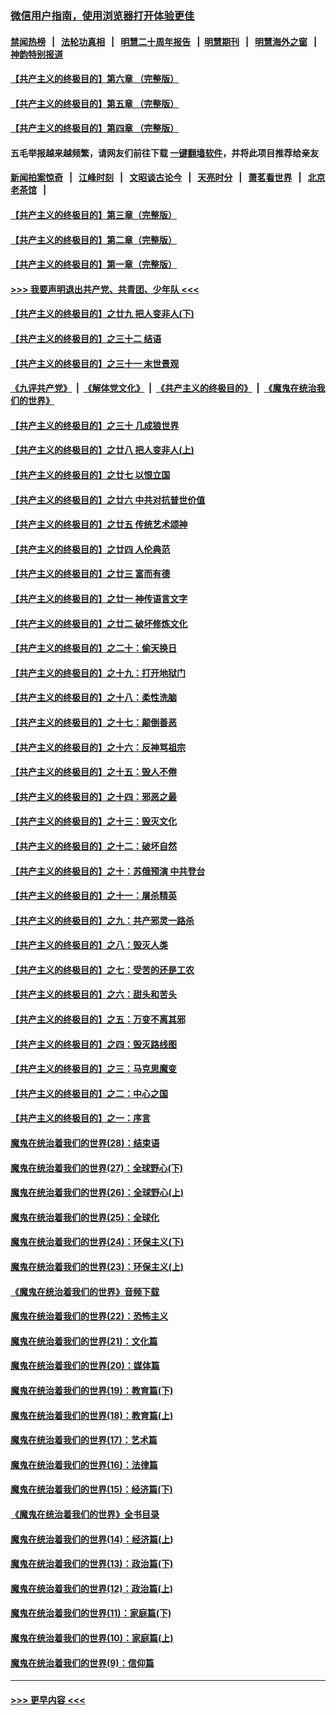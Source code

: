 ### [微信用户指南，使用浏览器打开体验更佳](https://github.com/gfw-breaker/banned-news1/blob/master/indexes/wechat-guide.md?t=0)
#### [禁闻热榜](热点新闻.md?t=0)  &nbsp;&nbsp;|&nbsp;&nbsp; [法轮功真相](https://github.com/gfw-breaker/truth/blob/master/README.md?t=0) &nbsp;&nbsp;|&nbsp;&nbsp; [明慧二十周年报告](https://github.com/gfw-breaker/mh-reports/blob/master/README.md?t=0) &nbsp;&nbsp;|&nbsp;&nbsp;[明慧期刊](https://github.com/gfw-breaker/mh-qikan) &nbsp;&nbsp;|&nbsp;&nbsp; [明慧海外之窗](https://github.com/gfw-breaker/mh-news/blob/master/README.md?t=0) &nbsp;&nbsp;|&nbsp;&nbsp; [神韵特别报道](https://github.com/gfw-breaker/mh-news/blob/master/shenyun.md?t=0)
#### [【共产主义的终极目的】第六章 （完整版）](../pages/nsc422/n11428913.md?t=02131511) 
#### [【共产主义的终极目的】第五章 （完整版）](../pages/nsc422/n11428912.md?t=02131511) 
#### [【共产主义的终极目的】第四章 （完整版）](../pages/nsc422/n11428907.md?t=02131511) 
#### 五毛举报越来越频繁，请网友们前往下载 [一键翻墙软件](https://github.com/gfw-breaker/ssr-accounts)，并将此项目推荐给亲友
#### [新闻拍案惊奇](https://github.com/gfw-breaker/banned-news1/blob/master/pages/link4.md) &nbsp;&nbsp;|&nbsp;&nbsp; [江峰时刻](https://github.com/gfw-breaker/banned-news1/blob/master/pages/link4.md) &nbsp;&nbsp;|&nbsp;&nbsp; [文昭谈古论今](https://github.com/gfw-breaker/banned-news1/blob/master/pages/link4.md) &nbsp;&nbsp;|&nbsp;&nbsp; [天亮时分](https://github.com/gfw-breaker/banned-news1/blob/master/pages/link4.md) &nbsp;&nbsp;|&nbsp;&nbsp; [萧茗看世界](https://github.com/gfw-breaker/banned-news1/blob/master/pages/link4.md) &nbsp;&nbsp;|&nbsp;&nbsp; [北京老茶馆](https://github.com/gfw-breaker/banned-news1/blob/master/pages/link4.md) &nbsp;&nbsp;|&nbsp;&nbsp; 
#### [【共产主义的终极目的】第三章（完整版）](../pages/nsc422/n11428848.md?t=02131511) 
#### [【共产主义的终极目的】第二章（完整版）](../pages/nsc422/n11428831.md?t=02131511) 
#### [【共产主义的终极目的】第一章（完整版）](../pages/nsc422/n11417651.md?t=02131511) 
#### [>>> 我要声明退出共产党、共青团、少年队 <<<](https://github.com/begood0513/goodnews/blob/master/quit/letter.md) 
#### [【共产主义的终极目的】之廿九 把人变非人(下)](../pages/nsc422/n11344140.md?t=02131511) 
#### [【共产主义的终极目的】之三十二 结语](../pages/nsc422/n11360535.md?t=02131511) 
#### [【共产主义的终极目的】之三十一 末世景观](../pages/nsc422/n11351129.md?t=02131511) 
#### [《九评共产党》](https://github.com/begood0513/9ping.md/blob/master/README.md) &nbsp;|&nbsp; [《解体党文化》](../../../../jtdwh.md/blob/master/README.md)  &nbsp;|&nbsp; [《共产主义的终极目的》](../../../../gczydzjmd.md/blob/master/README.md) &nbsp;|&nbsp; [《魔鬼在统治我们的世界》](../../../../mgztzwmdsj.md/blob/master/README.md) 
#### [【共产主义的终极目的】之三十 几成狼世界](../pages/nsc422/n11348280.md?t=02131511) 
#### [【共产主义的终极目的】之廿八 把人变非人(上)](../pages/nsc422/n11340492.md?t=02131511) 
#### [【共产主义的终极目的】之廿七 以恨立国](../pages/nsc422/n11336944.md?t=02131511) 
#### [【共产主义的终极目的】之廿六 中共对抗普世价值](../pages/nsc422/n11324785.md?t=02131511) 
#### [【共产主义的终极目的】之廿五 传统艺术颂神](../pages/nsc422/n11296396.md?t=02131511) 
#### [【共产主义的终极目的】之廿四 人伦典范](../pages/nsc422/n11296397.md?t=02131511) 
#### [【共产主义的终极目的】之廿三 富而有德](../pages/nsc422/n11283598.md?t=02131511) 
#### [【共产主义的终极目的】之廿一 神传语言文字](../pages/nsc422/n11263265.md?t=02131511) 
#### [【共产主义的终极目的】之廿二 破坏修炼文化](../pages/nsc422/n11245728.md?t=02131511) 
#### [【共产主义的终极目的】之二十：偷天换日](../pages/nsc422/n11238846.md?t=02131511) 
#### [【共产主义的终极目的】之十九：打开地狱门](../pages/nsc422/n11206376.md?t=02131511) 
#### [【共产主义的终极目的】之十八：柔性洗脑](../pages/nsc422/n11199994.md?t=02131511) 
#### [【共产主义的终极目的】之十七：颠倒善恶](../pages/nsc422/n11179782.md?t=02131511) 
#### [【共产主义的终极目的】之十六：反神骂祖宗](../pages/nsc422/n11166798.md?t=02131511) 
#### [【共产主义的终极目的】之十五：毁人不倦](../pages/nsc422/n11166792.md?t=02131511) 
#### [【共产主义的终极目的】之十四：邪恶之最](../pages/nsc422/n11150249.md?t=02131511) 
#### [【共产主义的终极目的】之十三：毁灭文化](../pages/nsc422/n11135227.md?t=02131511) 
#### [【共产主义的终极目的】之十二：破坏自然](../pages/nsc422/n11135214.md?t=02131511) 
#### [【共产主义的终极目的】之十：苏俄预演 中共登台](../pages/nsc422/n11118424.md?t=02131511) 
#### [【共产主义的终极目的】之十一：屠杀精英](../pages/nsc422/n11118442.md?t=02131511) 
#### [【共产主义的终极目的】之九：共产邪灵一路杀](../pages/nsc422/n11114139.md?t=02131511) 
#### [【共产主义的终极目的】之八：毁灭人类](../pages/nsc422/n11108503.md?t=02131511) 
#### [【共产主义的终极目的】之七：受苦的还是工农](../pages/nsc422/n11101809.md?t=02131511) 
#### [【共产主义的终极目的】之六：甜头和苦头](../pages/nsc422/n11096971.md?t=02131511) 
#### [【共产主义的终极目的】之五：万变不离其邪](../pages/nsc422/n11091285.md?t=02131511) 
#### [【共产主义的终极目的】之四：毁灭路线图](../pages/nsc422/n11086284.md?t=02131511) 
#### [【共产主义的终极目的】之三：马克思魔变](../pages/nsc422/n11061941.md?t=02131511) 
#### [【共产主义的终极目的】之二：中心之国](../pages/nsc422/n11047728.md?t=02131511) 
#### [【共产主义的终极目的】之一：序言](../pages/nsc422/n11086077.md?t=02131511) 
#### [魔鬼在统治着我们的世界(28)：结束语](../pages/nsc422/n10936246.md?t=02131511) 
#### [魔鬼在统治着我们的世界(27)：全球野心(下)](../pages/nsc422/n10928319.md?t=02131511) 
#### [魔鬼在统治着我们的世界(26)：全球野心(上)](../pages/nsc422/n10900318.md?t=02131511) 
#### [魔鬼在统治着我们的世界(25)：全球化](../pages/nsc422/n10788205.md?t=02131511) 
#### [魔鬼在统治着我们的世界(24)：环保主义(下)](../pages/nsc422/n10695307.md?t=02131511) 
#### [魔鬼在统治着我们的世界(23)：环保主义(上)](../pages/nsc422/n10688613.md?t=02131511) 
#### [《魔鬼在统治着我们的世界》音频下载](../pages/nsc422/n10635553.md?t=02131511) 
#### [魔鬼在统治着我们的世界(22)：恐怖主义](../pages/nsc422/n10614727.md?t=02131511) 
#### [魔鬼在统治着我们的世界(21)：文化篇](../pages/nsc422/n10597706.md?t=02131511) 
#### [魔鬼在统治着我们的世界(20)：媒体篇](../pages/nsc422/n10586579.md?t=02131511) 
#### [魔鬼在统治着我们的世界(19)：教育篇(下)](../pages/nsc422/n10564808.md?t=02131511) 
#### [魔鬼在统治着我们的世界(18)：教育篇(上)](../pages/nsc422/n10526970.md?t=02131511) 
#### [魔鬼在统治着我们的世界(17)：艺术篇](../pages/nsc422/n10499093.md?t=02131511) 
#### [魔鬼在统治着我们的世界(16)：法律篇](../pages/nsc422/n10485969.md?t=02131511) 
#### [魔鬼在统治着我们的世界(15)：经济篇(下)](../pages/nsc422/n10469975.md?t=02131511) 
#### [《魔鬼在统治着我们的世界》全书目录](../pages/nsc422/n10464261.md?t=02131511) 
#### [魔鬼在统治着我们的世界(14)：经济篇(上)](../pages/nsc422/n10457370.md?t=02131511) 
#### [魔鬼在统治着我们的世界(13)：政治篇(下)](../pages/nsc422/n10448270.md?t=02131511) 
#### [魔鬼在统治着我们的世界(12)：政治篇(上)](../pages/nsc422/n10444576.md?t=02131511) 
#### [魔鬼在统治着我们的世界(11)：家庭篇(下)](../pages/nsc422/n10440961.md?t=02131511) 
#### [魔鬼在统治着我们的世界(10)：家庭篇(上)](../pages/nsc422/n10435448.md?t=02131511) 
#### [魔鬼在统治着我们的世界(9)：信仰篇](../pages/nsc422/n10432159.md?t=02131511) 

----
#### [ >>> 更早内容 <<< ](../indexes/nsc422-earlier.md)
